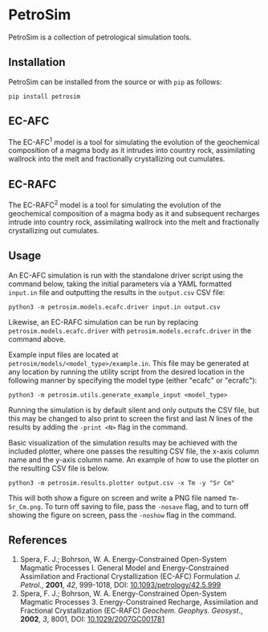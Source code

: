 # PetroSim
PetroSim is a collection of petrological simulation tools.

## Installation
PetroSim can be installed from the source or with `pip` as follows:

    pip install petrosim

## EC-AFC
The EC-AFC<sup>1</sup> model is a tool for simulating the evolution of the geochemical composition of a magma body as it intrudes into country rock, assimilating wallrock into the melt and fractionally crystallizing out cumulates.

## EC-RAFC
The EC-RAFC<sup>2</sup> model is a tool for simulating the evolution of the geochemical composition of a magma body as it and subsequent recharges intrude into country rock, assimilating wallrock into the melt and fractionally crystallizing out cumulates.

## Usage
An EC-AFC simulation is run with the standalone driver script using the command below, taking the initial parameters via a YAML formatted `input.in` file and outputting the results in the `output.csv` CSV file:

    python3 -m petrosim.models.ecafc.driver input.in output.csv


Likewise, an EC-RAFC simulation can be run by replacing `petrosim.models.ecafc.driver` with `petrosim.models.ecrafc.driver` in the command above.

Example input files are located at `petrosim/models/<model_type>/example.in`. This file may be generated at any location by running the utility script from the desired location in the following manner by specifying the model type (either "ecafc" or "ecrafc"):

    python3 -m petrosim.utils.generate_example_input <model_type>

Running the simulation is by default silent and only outputs the CSV file, but this may be changed to also print to screen the first and last *N* lines of the results by adding the `-print <N>` flag in the command.

Basic visualization of the simulation results may be achieved with the included plotter, where one passes the resulting CSV file, the x-axis column name and the y-axis column name. An example of how to use the plotter on the resulting CSV file is below.

    python3 -m petrosim.results.plotter output.csv -x Tm -y "Sr Cm"

This will both show a figure on screen and write a PNG file named `Tm-Sr_Cm.png`. To turn off saving to file, pass the `-nosave` flag, and to turn off showing the figure on screen, pass the `-noshow` flag in the command.

## References
1. Spera, F. J.; Bohrson, W. A. Energy-Constrained Open-System Magmatic Processes I. General Model and Energy-Constrained Assimilation and Fractional Crystallization (EC-AFC) Formulation *J. Petrol.*, **2001**, *42*, 999-1018, DOI: [10.1093/petrology/42.5.999](https://doi.org/10.1093/petrology/42.5.999)
2. Spera, F. J.; Bohrson, W. A. Energy-Constrained Open-System Magmatic Processes 3. Energy-Constrained Recharge, Assimilation and Fractional Crystallization (EC-RAFC) *Geochem. Geophys. Geosyst.*, **2002**, *3*, 8001, DOI: [10.1029/2007GC001781](https://doi.org/10.1029/2007GC001781)
